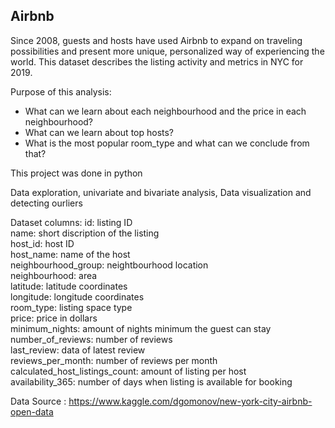 ## Airbnb
Since 2008, guests and hosts have used Airbnb to expand on traveling possibilities and present more unique, 
personalized way of experiencing the world. 
This dataset describes the listing activity and metrics in NYC for 2019.<br />

Purpose of this analysis: <br />
* What can we learn about each neighbourhood and the price in each neighbourhood? <br />
* What can we learn about top hosts? <br />
* What is the most popular room_type and what can we conclude from that? <br />

This project was done in python  <br />

Data exploration, univariate and bivariate analysis, Data visualization and detecting ourliers 

Dataset columns:
id: listing ID <br />
name: short discription of the listing <br />
host_id: host ID <br />
host_name: name of the host<br />
neighbourhood_group: neightbourhood location <br />
neighbourhood: area <br />
latitude: latitude coordinates <br />
longitude: longitude coordinates <br />
room_type: listing space type <br />
price: price in dollars <br />
minimum_nights: amount of nights minimum the guest can stay <br />
number_of_reviews: number of reviews <br />
last_review: data of latest review <br />
reviews_per_month: number of reviews per month <br />
calculated_host_listings_count: amount of listing per host <br />
availability_365: number of days when listing is available for booking <br />


Data Source : https://www.kaggle.com/dgomonov/new-york-city-airbnb-open-data
